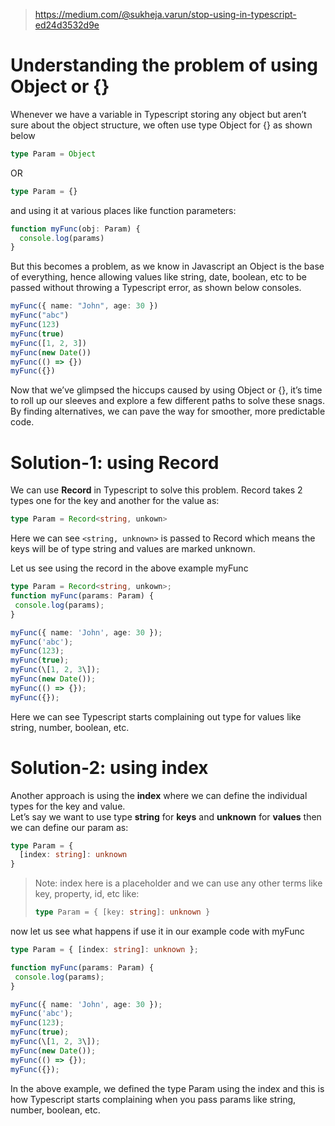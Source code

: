 
> https://medium.com/@sukheja.varun/stop-using-in-typescript-ed24d3532d9e

# Understanding the problem of using Object or {}

Whenever we have a variable in Typescript storing any object but aren’t sure about the object structure, we often use type Object for {} as shown below

```ts
type Param = Object
```

OR

```ts
type Param = {}
```

and using it at various places like function parameters:

```ts
function myFunc(obj: Param) {
  console.log(params)
}
```

But this becomes a problem, as we know in Javascript an Object is the base of everything, hence allowing values like string, date, boolean, etc to be passed without throwing a Typescript error, as shown below consoles.

```ts
myFunc({ name: "John", age: 30 })
myFunc("abc")
myFunc(123)
myFunc(true)
myFunc([1, 2, 3])
myFunc(new Date())
myFunc(() => {})
myFunc({})
```

Now that we’ve glimpsed the hiccups caused by using Object or {}, it’s time to roll up our sleeves and explore a few different paths to solve these snags. By finding alternatives, we can pave the way for smoother, more predictable code.

# Solution-1: using Record

We can use **Record** in Typescript to solve this problem. Record takes 2 types one for the key and another for the value as:

```ts
type Param = Record<string, unkown>
```

Here we can see `<string, unknown>` is passed to Record which means the keys will be of type string and values are marked unknown.

Let us see using the record in the above example myFunc

```ts
type Param = Record<string, unkown>;
function myFunc(params: Param) {
 console.log(params);
}

myFunc({ name: 'John', age: 30 });
myFunc('abc');
myFunc(123);
myFunc(true);
myFunc(\[1, 2, 3\]);
myFunc(new Date());
myFunc(() => {});
myFunc({});
```

Here we can see Typescript starts complaining out type for values like string, number, boolean, etc.

# Solution-2: using index

Another approach is using the **index** where we can define the individual types for the key and value.  
Let’s say we want to use type **string** for **keys** and **unknown** for **values** then we can define our param as:

```ts
type Param = {
  [index: string]: unknown
}
```

> Note: index here is a placeholder and we can use any other terms like key, property, id, etc like:
>
> ```ts
> type Param = { [key: string]: unknown }
> ```

now let us see what happens if use it in our example code with myFunc

```ts
type Param = { [index: string]: unknown };

function myFunc(params: Param) {
 console.log(params);
}

myFunc({ name: 'John', age: 30 });
myFunc('abc');
myFunc(123);
myFunc(true);
myFunc(\[1, 2, 3\]);
myFunc(new Date());
myFunc(() => {});
myFunc({});
```

In the above example, we defined the type Param using the index and this is how Typescript starts complaining when you pass params like string, number, boolean, etc.
